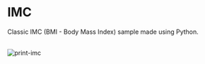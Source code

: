 # IMC
Classic IMC (BMI - Body Mass Index) sample made using Python.<br><br>

![print-imc](https://github.com/Pixelikas/IMC-PY/assets/67108278/afcf91d1-daf4-4dff-b8ba-b6dfe7919a5d)

